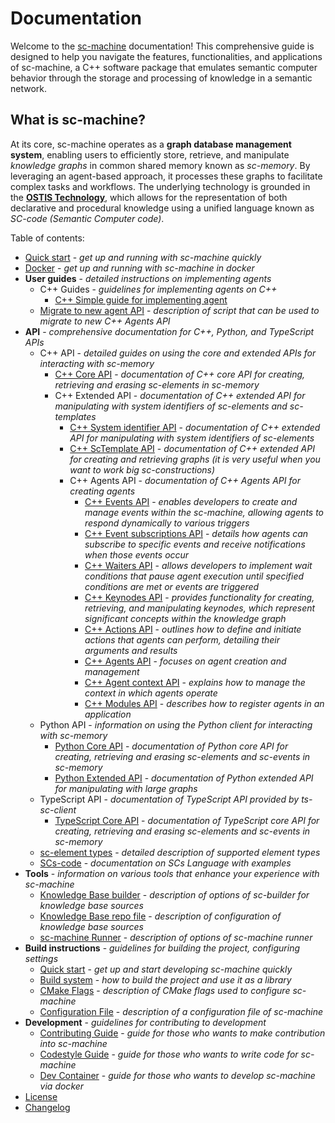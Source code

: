 # Documentation

Welcome to the [sc-machine](https://github.com/ostis-ai/sc-machine) documentation! This comprehensive guide is designed to help you navigate the features, functionalities, and applications of sc-machine, a C++ software package that emulates semantic computer behavior through the storage and processing of knowledge in a semantic network.

## What is sc-machine?  

At its core, sc-machine operates as a **graph database management system**, enabling users to efficiently store, retrieve, and manipulate *knowledge graphs* in common shared memory known as *sc-memory*. By leveraging an agent-based approach, it processes these graphs to facilitate complex tasks and workflows. The underlying technology is grounded in the [**OSTIS Technology**](https://github.com/ostis-ai), which allows for the representation of both declarative and procedural knowledge using a unified language known as *SC-code (Semantic Computer code)*.

Table of contents:

- [Quick start](quick_start.md) - *get up and running with sc-machine quickly*
- [Docker](docker.md) - *get up and running with sc-machine in docker*
- **User guides** - *detailed instructions on implementing agents*
    * C++ Guides - *guidelines for implementing agents on C++*
        * [C++ Simple guide for implementing agent](sc-memory/api/cpp/guides/simple_guide_for_implementing_agent.md)
    * [Migrate to new agent API](sc-tools/migrate_to_new_agent_api.md) - *description of script that can be used to migrate to new C++ Agents API*
- **API** - *comprehensive documentation for C++, Python, and TypeScript APIs*
    * C++ API - *detailed guides on using the core and extended APIs for interacting with sc-memory*
        * [C++ Core API](sc-memory/api/cpp/core/api.md) - *documentation of C++ core API for creating, retrieving and erasing sc-elements in sc-memory*
        * C++ Extended API - *documentation of C++ extended API for manipulating with system identifiers of sc-elements and sc-templates*
            * [C++ System identifier API](sc-memory/api/cpp/extended/helper_api.md) - *documentation of C++ extended API for manipulating with system identifiers of sc-elements*
            * [C++ ScTemplate API](sc-memory/api/cpp/extended/template_api.md) - *documentation of C++ extended API for creating and retrieving graphs (it is very useful when you want to work big sc-constructions)* 
            * C++ Agents API - *documentation of C++ Agents API for creating agents*
                * [C++ Events API](sc-memory/api/cpp/extended/agents/events.md) - *enables developers to create and manage events within the sc-machine, allowing agents to respond dynamically to various triggers*
                * [C++ Event subscriptions API](sc-memory/api/cpp/extended/agents/event_subscriptions.md) - *details how agents can subscribe to specific events and receive notifications when those events occur*
                * [C++ Waiters API](sc-memory/api/cpp/extended/agents/waiters.md) - *allows developers to implement wait conditions that pause agent execution until specified conditions are met or events are triggered*
                * [C++ Keynodes API](sc-memory/api/cpp/extended/agents/keynodes.md) - *provides functionality for creating, retrieving, and manipulating keynodes, which represent significant concepts within the knowledge graph*
                * [C++ Actions API](sc-memory/api/cpp/extended/agents/actions.md) - *outlines how to define and initiate actions that agents can perform, detailing their arguments and results*
                * [C++ Agents API](sc-memory/api/cpp/extended/agents/agents.md) - *focuses on agent creation and management*
                * [C++ Agent context API](sc-memory/api/cpp/extended/agents/agent_context.md) - *explains how to manage the context in which agents operate*
                * [C++ Modules API](sc-memory/api/cpp/extended/agents/modules.md) - *describes how to register agents in an application*
    * Python API - *information on using the Python client for interacting with sc-memory*
        * [Python Core API](https://github.com/ostis-ai/py-sc-client) - *documentation of Python core API for creating, retrieving and erasing sc-elements and sc-events in sc-memory*
        * [Python Extended API](https://github.com/ostis-ai/py-sc-kpm) - *documentation of Python extended API for manipulating with large graphs*
    * TypeScript API - *documentation of TypeScript API provided by ts-sc-client*
        * [TypeScript Core API](https://github.com/ostis-ai/ts-sc-client) - *documentation of TypeScript core API for creating, retrieving and erasing sc-elements and sc-events in sc-memory*
    * [sc-element types](scs/sc_element_types.md) - *detailed description of supported element types*
    * [SCs-code](scs/scs.md) - *documentation on SCs Language with examples*
- **Tools** - *information on various tools that enhance your experience with sc-machine*
    * [Knowledge Base builder](sc-tools/sc_builder.md) - *description of options of sc-builder for knowledge base sources*
    * [Knowledge Base repo file](sc-tools/kb_repo_file.md) - *description of configuration of knowledge base sources*
    * [sc-machine Runner](sc-tools/sc_machine.md) - *description of options of sc-machine runner*
- **Build instructions** - *guidelines for building the project, configuring settings*
    * [Quick start](build/quick_start.md) - *get up and start developing sc-machine quickly*
    * [Build system](build/build_system.md) - *how to build the project and use it as a library*
    * [CMake Flags](build/cmake_flags.md) - *description of CMake flags used to configure sc-machine*
    * [Configuration File](build/config.md) - *description of a configuration file of sc-machine*
- **Development** - *guidelines for contributing to development*
    * [Contributing Guide](https://github.com/ostis-ai/sc-machine/blob/main/CONTRIBUTING.md) - *guide for those who wants to make contribution into sc-machine*
    * [Codestyle Guide](dev/codestyle.md) - *guide for those who wants to write code for sc-machine*
    * [Dev Container](dev/devcontainer.md) - *guide for those who wants to develop sc-machine via docker*
- [License](https://github.com/ostis-ai/sc-machine/blob/main/COPYING.MIT)
- [Changelog](changelog.md)
